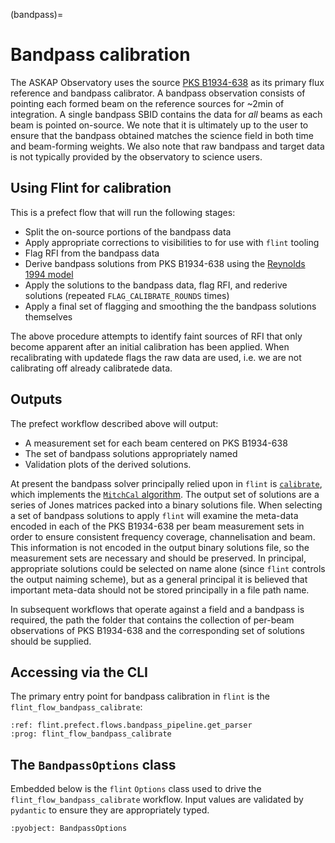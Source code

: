 (bandpass)=
# Bandpass calibration

The ASKAP Observatory uses the source [PKS B1934-638](https://www.narrabri.atnf.csiro.au/calibrators/calibrator_database_viewcal?source=1934-638) as its primary flux reference and bandpass calibrator. A bandpass observation consists of pointing each formed beam on the reference sources for ~2min of integration. A single bandpass SBID contains the data for _all_ beams as each beam is pointed on-source. We note that it is ultimately up to the user to ensure that the bandpass obtained matches the science field in both time and beam-forming weights. We also note that raw bandpass and target data is not typically provided by the observatory to science users.

## Using Flint for calibration

This is a prefect flow that will run the following stages:

- Split the on-source portions of the bandpass data
- Apply appropriate corrections to visibilities to for use with `flint` tooling
- Flag RFI from the bandpass data
- Derive bandpass solutions from PKS B1934-638 using the [Reynolds 1994 model](https://www.narrabri.atnf.csiro.au/observing/users_guide/html_old_20090512/Flux_Scale_AT_Compact_Array.html)
- Apply the solutions to the bandpass data, flag RFI, and rederive solutions (repeated `FLAG_CALIBRATE_ROUNDS` times)
- Apply a final set of flagging and smoothing the the bandpass solutions themselves

The above procedure attempts to identify faint sources of RFI that only become apparent after an initial calibration has been applied. When recalibrating with updatede flags the raw data are used, i.e. we are not calibrating off already calibratede data.

## Outputs

The prefect workflow described above will output:

- A measurement set for each beam centered on PKS B1934-638
- The set of bandpass solutions appropriately named
- Validation plots of the derived solutions.

At present the bandpass solver principally relied upon in `flint` is [`calibrate`](https://ui.adsabs.harvard.edu/abs/2016MNRAS.458.1057O/abstract), which implements the
[`MitchCal` algorithm](https://ui.adsabs.harvard.edu/abs/2008ISTSP...2..707M/abstract). The output set of solutions are a series of Jones matrices packed into a binary
solutions file. When selecting a set of bandpass solutions to apply `flint` will examine the meta-data encoded in each of the PKS B1934-638 per beam measurement sets
in order to ensure consistent frequency coverage, channelisation and beam. This information is not encoded in the output binary solutions file, so the measurement sets
are necessary and should be preserved. In principal, appropriate solutions could be selected on name alone (since `flint` controls the output naiming scheme), but
as a general principal it is believed that important meta-data should not be stored principally in a file path name.

In subsequent workflows that operate against a field and a bandpass is required, the path the folder that contains the
collection of per-beam observations of PKS B1934-638 and the corresponding set of solutions should be supplied.

## Accessing via the CLI

The primary entry point for bandpass calibration in `flint` is the `flint_flow_bandpass_calibrate`:

```{argparse}
:ref: flint.prefect.flows.bandpass_pipeline.get_parser
:prog: flint_flow_bandpass_calibrate
```

## The `BandpassOptions` class

Embedded below is the `flint` `Options` class used to drive the `flint_flow_bandpass_calibrate` workflow. Input values are validated by `pydantic` to ensure they are appropriately typed.

```{literalinclude}  ../../flint/options.py
:pyobject: BandpassOptions
```
